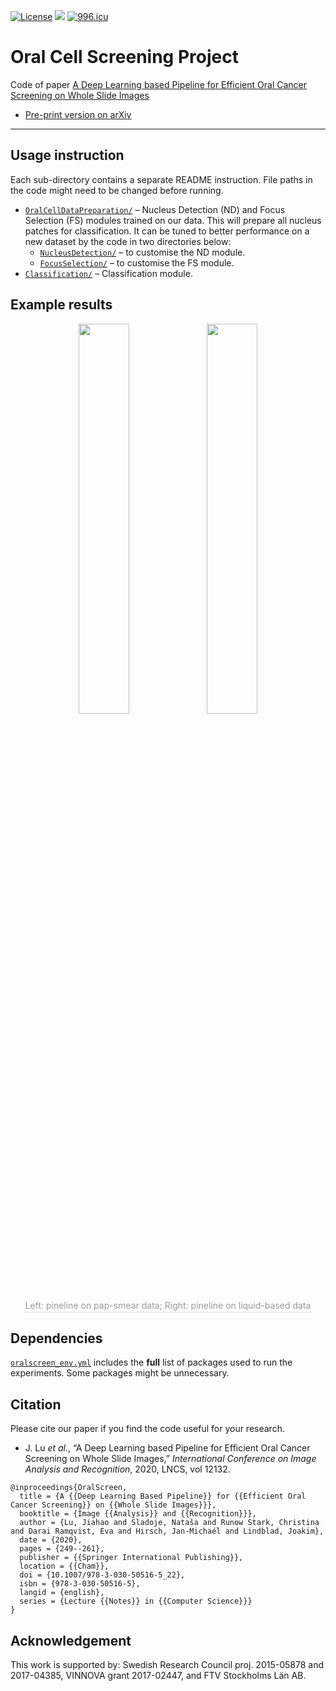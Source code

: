 [![License](https://img.shields.io/badge/license-MIT-green?style=flat)](./LICENSE.md) [![](https://img.shields.io/badge/python-3.6+-blue.svg?style=flat)](https://www.python.org/download/releases/3.6.0/) [![996.icu](https://img.shields.io/badge/link-996.icu-red.svg)](https://996.icu) 

# Oral Cell Screening Project

Code of paper [A Deep Learning based Pipeline for Efficient Oral Cancer Screening on Whole Slide Images](https://doi.org/10.1007/978-3-030-50516-5_22)

- [Pre-print version on arXiv](http://arxiv.org/abs/1910.10549)

------

## Usage instruction

Each sub-directory contains a separate README instruction. File paths in the code might need to be changed before running.

- [`OralCellDataPreparation/`](./OralCellDataPreparation/) – Nucleus Detection (ND) and Focus Selection (FS) modules trained on our data. This will prepare all nucleus patches for classification. It can be tuned to better performance on a new dataset by the code in two directories below:
  - [`NucleusDetection/`](./NucleusDetection/) – to customise the ND module. 
  - [`FocusSelection/`](./FocusSelection/) – to customise the FS module. 
- [`Classification/`](./Classification/) – Classification module.

## Example results

<div align="center">
    <img src="./img/OC2_mosaic_03.jpg" width="40%"> <img src="./img/OC3_mosaic_37.jpg" width="40%">
    <br>
    <div style="color:orange; border-bottom: 1px solid #d9d9d9;
    display: inline-block;
    color: #999;
    padding: 2px;">Left: pineline on pap-smear data; Right: pineline on liquid-based data</div>
</div>

## Dependencies

[`oralscreen_env.yml`](./oralscreen_env.yml) includes the **full** list of packages used to run the experiments. Some packages might be unnecessary.

## Citation

Please cite our paper if you find the code useful for your research.

- J. Lu *et al.*, “A Deep Learning based Pipeline for Efficient Oral Cancer Screening on Whole Slide Images,” *International Conference on  Image Analysis and Recognition*, 2020, LNCS, vol 12132.

```
@inproceedings{OralScreen,
  title = {A {{Deep Learning Based Pipeline}} for {{Efficient Oral Cancer Screening}} on {{Whole Slide Images}}},
  booktitle = {Image {{Analysis}} and {{Recognition}}},
  author = {Lu, Jiahao and Sladoje, Nataša and Runow Stark, Christina and Darai Ramqvist, Eva and Hirsch, Jan-Michaél and Lindblad, Joakim},
  date = {2020},
  pages = {249--261},
  publisher = {{Springer International Publishing}},
  location = {{Cham}},
  doi = {10.1007/978-3-030-50516-5_22},
  isbn = {978-3-030-50516-5},
  langid = {english},
  series = {Lecture {{Notes}} in {{Computer Science}}}
}
```

## Acknowledgement

This work is supported by: Swedish Research Council proj. 2015-05878 and 2017-04385, VINNOVA grant 2017-02447, and FTV Stockholms Län AB.
